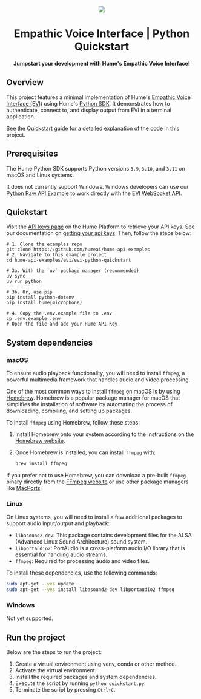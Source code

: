 <div align="center">
  <img src="https://storage.googleapis.com/hume-public-logos/hume/hume-banner.png">
  <h1>Empathic Voice Interface | Python Quickstart</h1>
  <p>
    <strong>Jumpstart your development with Hume's Empathic Voice Interface!</strong>
  </p>
</div>

## Overview

This project features a minimal implementation of Hume's [Empathic Voice Interface (EVI)](https://dev.hume.ai/docs/empathic-voice-interface-evi/overview) using Hume's [Python SDK](https://github.com/HumeAI/hume-python-sdk). It demonstrates how to authenticate, connect to, and display output from EVI in a terminal application.

See the [Quickstart guide](https://dev.hume.ai/docs/empathic-voice-interface-evi/quickstart/python) for a detailed explanation of the code in this project.

## Prerequisites

The Hume Python SDK supports Python versions `3.9`, `3.10`, and `3.11` on macOS and Linux systems.

It does not currently support Windows. Windows developers can use our [Python Raw API Example](/evi/python/evi-python-raw-api/README.md) to work directly with the [EVI WebSocket API](https://dev.hume.ai/reference/empathic-voice-interface-evi/chat/chat).

## Quickstart

Visit the [API keys page](https://platform.hume.ai/settings/keys) on the Hume Platform to retrieve your API keys. See our documentation on [getting your api keys](https://dev.hume.ai/docs/introduction/api-key). Then, follow the steps below:

```shell
# 1. Clone the examples repo
git clone https://github.com/humeai/hume-api-examples
# 2. Navigate to this example project
cd hume-api-examples/evi/evi-python-quickstart

# 3a. With the `uv` package manager (recommended)
uv sync
uv run python

# 3b. Or, use pip
pip install python-dotenv
pip install hume[microphone]

# 4. Copy the .env.example file to .env
cp .env.example .env
# Open the file and add your Hume API Key
```
   
## System dependencies

### macOS

To ensure audio playback functionality, you will need to install `ffmpeg`, a powerful multimedia framework that handles audio and video processing.

One of the most common ways to install `ffmpeg` on macOS is by using [Homebrew](https://brew.sh/). Homebrew is a popular package manager for macOS that simplifies the installation of software by automating the process of downloading, compiling, and setting up packages.

To install `ffmpeg` using Homebrew, follow these steps:

1. Install Homebrew onto your system according to the instructions on the [Homebrew website](https://brew.sh/).

2. Once Homebrew is installed, you can install `ffmpeg` with:
   ```bash
   brew install ffmpeg
   ```

If you prefer not to use Homebrew, you can download a pre-built `ffmpeg` binary directly from the [FFmpeg website](https://ffmpeg.org/download.html) or use other package managers like [MacPorts](https://www.macports.org/).

### Linux

On Linux systems, you will need to install a few additional packages to support audio input/output and playback:

- `libasound2-dev`: This package contains development files for the ALSA (Advanced Linux Sound Architecture) sound system.
- `libportaudio2`: PortAudio is a cross-platform audio I/O library that is essential for handling audio streams.
- `ffmpeg`: Required for processing audio and video files.

To install these dependencies, use the following commands:

```bash
sudo apt-get --yes update
sudo apt-get --yes install libasound2-dev libportaudio2 ffmpeg
```

### Windows

Not yet supported.

## Run the project

Below are the steps to run the project:

1. Create a virtual environment using venv, conda or other method.
2. Activate the virtual environment.
3. Install the required packages and system dependencies.
4. Execute the script by running `python quickstart.py`.
5. Terminate the script by pressing `Ctrl+C`.
